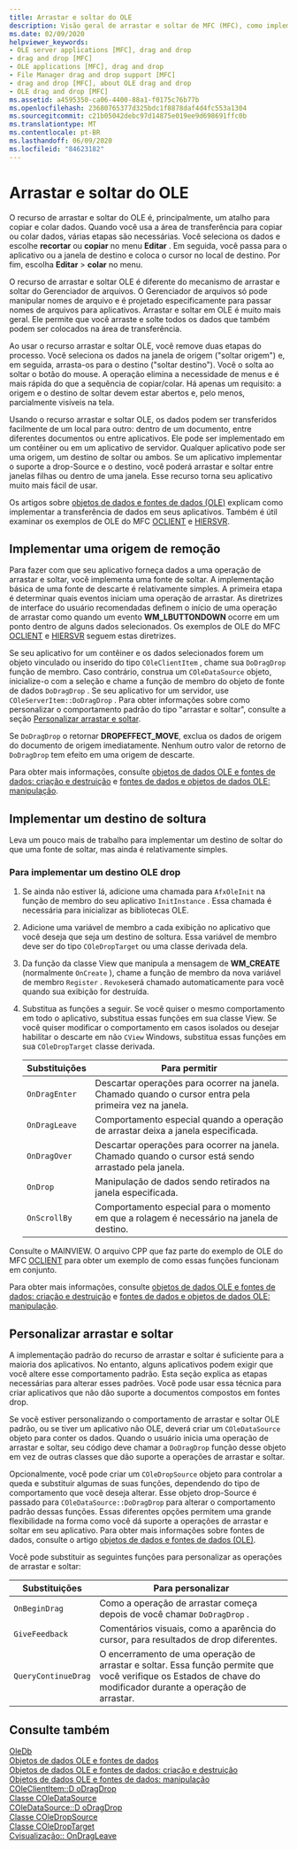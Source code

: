 ```yaml
---
title: Arrastar e soltar do OLE
description: Visão geral de arrastar e soltar de MFC (MFC), como implementar uma fonte de soltar, um destino de soltar e como personalizar o recurso de arrastar e soltar.
ms.date: 02/09/2020
helpviewer_keywords:
- OLE server applications [MFC], drag and drop
- drag and drop [MFC]
- OLE applications [MFC], drag and drop
- File Manager drag and drop support [MFC]
- drag and drop [MFC], about OLE drag and drop
- OLE drag and drop [MFC]
ms.assetid: a4595350-ca06-4400-88a1-f0175c76b77b
ms.openlocfilehash: 23680765377d325bdc1f8878daf4d4fc553a1304
ms.sourcegitcommit: c21b05042debc97d14875e019ee9d698691ffc0b
ms.translationtype: MT
ms.contentlocale: pt-BR
ms.lasthandoff: 06/09/2020
ms.locfileid: "84623182"
---
```

# <a name="ole-drag-and-drop"></a>Arrastar e soltar do OLE

O recurso de arrastar e soltar do OLE é, principalmente, um atalho para copiar e colar dados. Quando você usa a área de transferência para copiar ou colar dados, várias etapas são necessárias. Você seleciona os dados e escolhe **recortar** ou **copiar** no menu **Editar** . Em seguida, você passa para o aplicativo ou a janela de destino e coloca o cursor no local de destino. Por fim, escolha **Editar**  >  **colar** no menu.

O recurso de arrastar e soltar OLE é diferente do mecanismo de arrastar e soltar do Gerenciador de arquivos. O Gerenciador de arquivos só pode manipular nomes de arquivo e é projetado especificamente para passar nomes de arquivos para aplicativos. Arrastar e soltar em OLE é muito mais geral. Ele permite que você arraste e solte todos os dados que também podem ser colocados na área de transferência.

Ao usar o recurso arrastar e soltar OLE, você remove duas etapas do processo. Você seleciona os dados na janela de origem ("soltar origem") e, em seguida, arrasta-os para o destino ("soltar destino"). Você o solta ao soltar o botão do mouse. A operação elimina a necessidade de menus e é mais rápida do que a sequência de copiar/colar. Há apenas um requisito: a origem e o destino de soltar devem estar abertos e, pelo menos, parcialmente visíveis na tela.

Usando o recurso arrastar e soltar OLE, os dados podem ser transferidos facilmente de um local para outro: dentro de um documento, entre diferentes documentos ou entre aplicativos. Ele pode ser implementado em um contêiner ou em um aplicativo de servidor. Qualquer aplicativo pode ser uma origem, um destino de soltar ou ambos. Se um aplicativo implementar o suporte a drop-Source e o destino, você poderá arrastar e soltar entre janelas filhas ou dentro de uma janela. Esse recurso torna seu aplicativo muito mais fácil de usar.

Os artigos sobre [objetos de dados e fontes de dados (OLE)](data-objects-and-data-sources-ole.md) explicam como implementar a transferência de dados em seus aplicativos. Também é útil examinar os exemplos de OLE do MFC [OCLIENT](../overview/visual-cpp-samples.md) e [HIERSVR](../overview/visual-cpp-samples.md).

## <a name="implement-a-drop-source"></a><a name="implement-a-drop-source"></a>Implementar uma origem de remoção

Para fazer com que seu aplicativo forneça dados a uma operação de arrastar e soltar, você implementa uma fonte de soltar. A implementação básica de uma fonte de descarte é relativamente simples. A primeira etapa é determinar quais eventos iniciam uma operação de arrastar. As diretrizes de interface do usuário recomendadas definem o início de uma operação de arrastar como quando um evento **WM_LBUTTONDOWN** ocorre em um ponto dentro de alguns dados selecionados. Os exemplos de OLE do MFC [OCLIENT](../overview/visual-cpp-samples.md) e [HIERSVR](../overview/visual-cpp-samples.md) seguem estas diretrizes.

Se seu aplicativo for um contêiner e os dados selecionados forem um objeto vinculado ou inserido do tipo `COleClientItem` , chame sua `DoDragDrop` função de membro. Caso contrário, construa um `COleDataSource` objeto, inicialize-o com a seleção e chame a função de membro do objeto de fonte de dados `DoDragDrop` . Se seu aplicativo for um servidor, use `COleServerItem::DoDragDrop` . Para obter informações sobre como personalizar o comportamento padrão do tipo "arrastar e soltar", consulte a seção [Personalizar arrastar e soltar](#customize-drag-and-drop).

Se `DoDragDrop` o retornar **DROPEFFECT_MOVE**, exclua os dados de origem do documento de origem imediatamente. Nenhum outro valor de retorno de `DoDragDrop` tem efeito em uma origem de descarte.

Para obter mais informações, consulte [objetos de dados OLE e fontes de dados: criação e destruição](data-objects-and-data-sources-creation-and-destruction.md) e [fontes de dados e objetos de dados OLE: manipulação](data-objects-and-data-sources-manipulation.md)\.

## <a name="implement-a-drop-target"></a><a name="implement-a-drop-target"></a>Implementar um destino de soltura

Leva um pouco mais de trabalho para implementar um destino de soltar do que uma fonte de soltar, mas ainda é relativamente simples.

### <a name="to-implement-an-ole-drop-target"></a>Para implementar um destino OLE drop

1. Se ainda não estiver lá, adicione uma chamada para `AfxOleInit` na função de membro do seu aplicativo `InitInstance` . Essa chamada é necessária para inicializar as bibliotecas OLE.

1. Adicione uma variável de membro a cada exibição no aplicativo que você deseja que seja um destino de soltura. Essa variável de membro deve ser do tipo `COleDropTarget` ou uma classe derivada dela.

1. Da função da classe View que manipula a mensagem de **WM_CREATE** (normalmente `OnCreate` ), chame a função de membro da nova variável de membro `Register` . `Revoke`será chamado automaticamente para você quando sua exibição for destruída.

1. Substitua as funções a seguir. Se você quiser o mesmo comportamento em todo o aplicativo, substitua essas funções em sua classe View. Se você quiser modificar o comportamento em casos isolados ou desejar habilitar o descarte em não `CView` Windows, substitua essas funções em sua `COleDropTarget` classe derivada.

   | Substituições | Para permitir |
   | -------- | -------- |
   | `OnDragEnter` | Descartar operações para ocorrer na janela. Chamado quando o cursor entra pela primeira vez na janela. |
   | `OnDragLeave` | Comportamento especial quando a operação de arrastar deixa a janela especificada. |
   | `OnDragOver` | Descartar operações para ocorrer na janela. Chamado quando o cursor está sendo arrastado pela janela. |
   | `OnDrop` | Manipulação de dados sendo retirados na janela especificada. |
   | `OnScrollBy` | Comportamento especial para o momento em que a rolagem é necessário na janela de destino. |

Consulte o MAINVIEW. O arquivo CPP que faz parte do exemplo de OLE do MFC [OCLIENT](../overview/visual-cpp-samples.md) para obter um exemplo de como essas funções funcionam em conjunto.

Para obter mais informações, consulte [objetos de dados OLE e fontes de dados: criação e destruição](data-objects-and-data-sources-creation-and-destruction.md) e [fontes de dados e objetos de dados OLE: manipulação](data-objects-and-data-sources-manipulation.md)\.

## <a name="customize-drag-and-drop"></a><a name="customize-drag-and-drop"></a>Personalizar arrastar e soltar

A implementação padrão do recurso de arrastar e soltar é suficiente para a maioria dos aplicativos. No entanto, alguns aplicativos podem exigir que você altere esse comportamento padrão. Esta seção explica as etapas necessárias para alterar esses padrões. Você pode usar essa técnica para criar aplicativos que não dão suporte a documentos compostos em fontes drop.

Se você estiver personalizando o comportamento de arrastar e soltar OLE padrão, ou se tiver um aplicativo não OLE, deverá criar um `COleDataSource` objeto para conter os dados. Quando o usuário inicia uma operação de arrastar e soltar, seu código deve chamar a `DoDragDrop` função desse objeto em vez de outras classes que dão suporte a operações de arrastar e soltar.

Opcionalmente, você pode criar um `COleDropSource` objeto para controlar a queda e substituir algumas de suas funções, dependendo do tipo de comportamento que você deseja alterar. Esse objeto drop-Source é passado para `COleDataSource::DoDragDrop` para alterar o comportamento padrão dessas funções. Essas diferentes opções permitem uma grande flexibilidade na forma como você dá suporte a operações de arrastar e soltar em seu aplicativo. Para obter mais informações sobre fontes de dados, consulte o artigo [objetos de dados e fontes de dados (OLE)](data-objects-and-data-sources-ole.md).

Você pode substituir as seguintes funções para personalizar as operações de arrastar e soltar:

| Substituições | Para personalizar |
| -------- | ------------ |
| `OnBeginDrag` | Como a operação de arrastar começa depois de você chamar `DoDragDrop` . |
| `GiveFeedback` | Comentários visuais, como a aparência do cursor, para resultados de drop diferentes. |
| `QueryContinueDrag` | O encerramento de uma operação de arrastar e soltar. Essa função permite que você verifique os Estados de chave do modificador durante a operação de arrastar. |

## <a name="see-also"></a>Consulte também

[OleDb](ole-in-mfc.md)\
[Objetos de dados OLE e fontes de dados](data-objects-and-data-sources-ole.md)\
[Objetos de dados OLE e fontes de dados: criação e destruição](data-objects-and-data-sources-creation-and-destruction.md)\
[Objetos de dados OLE e fontes de dados: manipulação](data-objects-and-data-sources-manipulation.md)\
[COleClientItem::D oDragDrop](reference/coleclientitem-class.md#dodragdrop)\
[Classe COleDataSource](reference/coledatasource-class.md)\
[COleDataSource::D oDragDrop](reference/coledatasource-class.md#dodragdrop)\
[Classe COleDropSource](reference/coledropsource-class.md)\
[Classe COleDropTarget](reference/coledroptarget-class.md)\
[Cvisualização:: OnDragLeave](reference/cview-class.md#ondragleave)
